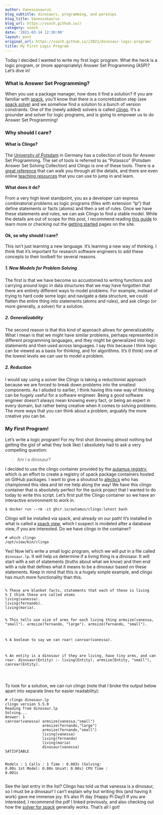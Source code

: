 ```yaml
---
author: Vanessasaurus
blog_subtitle: dinosaurs, programming, and parsnips
blog_title: VanessaSaurus
blog_url: https://vsoch.github.io//
category: vsoch
date: '2021-03-14 12:30:00'
layout: post
original_url: https://vsoch.github.io//2021/dinosaur-logic-program/
title: My First Logic Program
---
```


<p>Today I decided I wanted to write my first logic program. What the heck is a logic program, or (more appropriately)
Answer Set Programming (ASP)? Let’s dive in!</p>

<h3 id="what-is-answer-set-programming">What is Answer Set Programming?</h3>

<p>When you use a package manager, how does it find a solution? If you are familiar with <a href="https://github.com/spack/spack" target="_blank">spack</a>, you’ll know that there is a concretization step (see <a href="https://spack.readthedocs.io/en/latest/command_index.html?highlight=clingo#spack-solve" target="_blank">spack solve</a>) and we somehow find a solution to a bunch of version constraints. One of the (newly added) solvers is called <a href="https://github.com/potassco/clingo" target="_blank">clingo</a>. It’s a grounder and solver for logic programs, and is going to empower us to do Answer Set Programming!</p>

<h3 id="why-should-i-care">Why should I care?</h3>

<h4 id="what-is-clingo">What is Clingo?</h4>

<p>The <a href="https://en.wikipedia.org/wiki/University_of_Potsdam" target="_blank">University of Potsdam</a> in Germany has 
a collection of tools for Answer Set Programming. The set of tools is referred to
as “Potassco” (Potsdam Answer Set Solving Collection) and Clingo is one of these tools. 
There is a <a href="https://www.cs.utexas.edu/users/vl/teaching/378/ASP.pdf" target="_blank">great reference</a>
that can walk you through all the details, and there are even
online <a href="https://teaching.potassco.org/" target="_blank">teaching resources</a>
that you can use to jump in and learn.</p>

<h4 id="what-does-it-do">What does it do?</h4>

<p>From a very high level standpoint, you as a developer can express combinatorial problems as logic programs (files with extension “lp”) that
define statements or facts (atoms) and then a set of rules. Once we have these statements and rules,
we can ask Clingo to find a stable model. While the details are out of scope for this post, I recommend reading
<a href="https://www.cs.utexas.edu/users/vl/teaching/378/ASP.pdf" target="_blank">this guide</a> to learn more or
checking out the <a href="https://potassco.org/doc/start/" target="_blank">getting started</a> pages on the site.</p>

<h4 id="ok-so-why-should-i-care">Ok, so why should I care?</h4>

<p>This isn’t just learning a new language. It’s learning a new way of thinking.
I think that it’s important for research software engineers to add these concepts to their toolbelt for several reasons.</p>

<h5 id="1-new-models-for-problem-solving">1. New Models for Problem Solving</h5>

<p>The first is that we have become so accustomed to writing functions and carrying around logic in data structures
that we may have forgotten that there are entirely different ways to model problems. For example, instead of trying
to hard code some logic and navigate a data structure, we could flatten the entire thing into statements (atoms and rules),
and ask clingo (or more generally, a solver) for a solution.</p>

<h5 id="2-generalizability">2. Generalizability</h5>
<p>The second reason is that this kind of approach allows for generalizability. What I mean is that we might have similar problems,
perhaps represented in different programming languages, and they might be generalized into logic statements
and then used across languages. I say this because I think logic can be viewed as a basis for thinking, and
for algorithms. It’s (I think) one of the lowest levels we can use to model a problem.</p>

<h5 id="2-reduction">2. Reduction</h5>

<p>I would say using a solver like Clingo is taking a reductionist approach because we are
forced to break down problems into the smallest components. As I alluded to earlier,
I think having this new way of thinking can be hugely useful for a software engineer.
Being a good software engineer doesn’t always mean knowing every fact, or being an expert in every domain,
but rather being creative when it comes to solving problems. The more ways that you can
think about a problem, arguably the more creative you can be.</p>

<h3 id="my-first-program">My First Program!</h3>

<p>Let’s write a logic program! For my first shot (knowing almost nothing but getting the gist of
what they look like) I absolutely had to ask a very compelling question:</p>

<blockquote>
  <p>Am I a dinosaur?</p>
</blockquote>

<p>I decided to use the clingo container provided by
the <a href="https://github.com/orgs/autamus/packages/container/package/clingo" target="_blank">autamus registry</a>,
which is an effort to create a registry of spack package containers hosted on GitHub packages.
I want to give a shoutout to <a href="https://github.com/alecbcs" target="_blank">alecbcs</a> who has championed
this idea and let me help along the way! We have this clingo container that is absolutely perfect
for the quick project that I wanted to do today to write this script. Let’s first pull the 
Clingo container so we have an interactive environment to work in.</p>

<div class="language-bash highlighter-rouge"><div class="highlight"><pre class="highlight"><code><span class="nv">$ </span>docker run <span class="nt">--rm</span> <span class="nt">-it</span> ghcr.io/autamus/clingo:latest bash
</code></pre></div></div>

<p>Clingo will be installed via spack, and already on our path! It’s installed in
what is called a <a href="https://spack.readthedocs.io/en/latest/workflows.html#filesystem-views" target="_blank">spack view</a>, 
which I suspect is modeled after a database view, if you are interested. Do we have
clingo in the container?</p>

<div class="language-bash highlighter-rouge"><div class="highlight"><pre class="highlight"><code><span class="c"># which clingo</span>
/opt/view/bin/clingo
</code></pre></div></div>

<p>Yes! Now let’s write a small logic program, which we will put in a file called <code class="language-plaintext highlighter-rouge">dinosaur.lp</code>.
It will help us determine if a living thing is a dinosaur. It will start with a set of
statements (truths about what we know) and then end with a rule that defines what it means
to be a dinosaur based on these statements. Keep in mind that this is a hugely simple
example, and clingo has much more functionality than this.</p>

<div class="language-plaintext highlighter-rouge"><div class="highlight"><pre class="highlight"><code>
% These are blanket facts, statements that each of these is living
% I think these are called atoms
living(vanessa).
living(fernando).
living(maria).

% This tells use size of arms for each living thing
armsize(vanessa, "small").
armsize(fernando, "large").
armsize(fernando, "small").

% A boolean to say we can roar!
canroar(vanessa).

% An entity is a dinosaur if they are living, have tiny arms, and can roar.
dinosaur(Entity) :- living(Entity), armsize(Entity, "small"), canroar(Entity).

</code></pre></div></div>

<p>To look for a solution, we can run clingo (note that I broke the output below
apart into separate lines for easier readability):</p>

<div class="language-bash highlighter-rouge"><div class="highlight"><pre class="highlight"><code><span class="c"># clingo dinosaur.lp </span>
clingo version 5.5.0
Reading from dinosaur.lp
Solving...
Answer: 1
canroar<span class="o">(</span>vanessa<span class="o">)</span> armsize<span class="o">(</span>vanessa,<span class="s2">"small"</span><span class="o">)</span> 
                 armsize<span class="o">(</span>fernando,<span class="s2">"large"</span><span class="o">)</span>
                 armsize<span class="o">(</span>fernando,<span class="s2">"small"</span><span class="o">)</span>
                 living<span class="o">(</span>vanessa<span class="o">)</span>
                 living<span class="o">(</span>fernando<span class="o">)</span>
                 living<span class="o">(</span>maria<span class="o">)</span>
                 dinosaur<span class="o">(</span>vanessa<span class="o">)</span>
SATISFIABLE

Models       : 1
Calls        : 1
Time         : 0.003s <span class="o">(</span>Solving: 0.00s 1st Model: 0.00s Unsat: 0.00s<span class="o">)</span>
CPU Time     : 0.001s
</code></pre></div></div>

<p>See the last entry in the list? Clingo has told us that vanessa is a dinosaur, so I must be a dinosaur! I can’t
explain why but writing this (and having it work) gave me immense joy. It’s also
Pi day (Happy Pi Day!) If you are interested, I recommend the pdf I linked previously,
and also checking out how the <a href="https://github.com/spack/spack/blob/develop/lib/spack/spack/solver">solver for spack</a>
generally works. That’s all I got!</p>